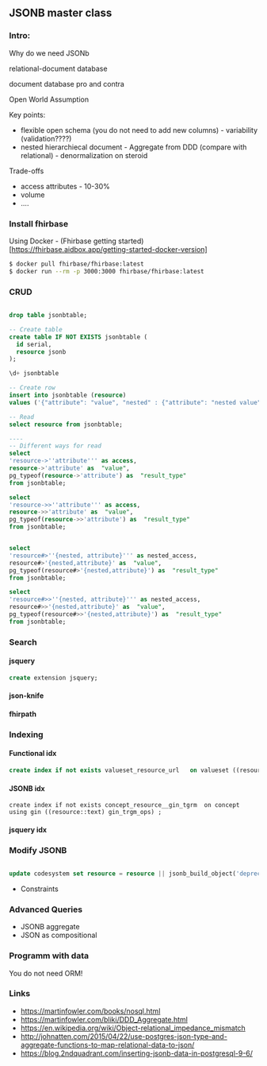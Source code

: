 ## JSONB master class

### Intro:

Why do we need JSONb

relational-document database

document database pro and contra

Open World Assumption

Key points:

* flexible open schema (you do not need to add new columns) - variability (validation????)
* nested hierarchiecal document - Aggregate from DDD (compare with relational) - denormalization on steroid


Trade-offs

* access attributes - 10-30%
* volume
* ....


### Install fhirbase

Using Docker - (Fhirbase getting started)[https://fhirbase.aidbox.app/getting-started-docker-version]

``` sh
$ docker pull fhirbase/fhirbase:latest
$ docker run --rm -p 3000:3000 fhirbase/fhirbase:latest
```

### CRUD

```sql

drop table jsonbtable;

-- Create table
create table IF NOT EXISTS jsonbtable (
  id serial,
  resource jsonb
);

\d+ jsonbtable

-- Create row 
insert into jsonbtable (resource)
values ('{"attribute": "value", "nested" : {"attribute": "nested value"}}');

-- Read
select resource from jsonbtable;

----
-- Different ways for read
select
'resource->''attribute''' as access,
resource->'attribute' as  "value",
pg_typeof(resource->'attribute') as  "result_type"
from jsonbtable;

select
'resource->>''attribute''' as access,
resource->>'attribute' as  "value",
pg_typeof(resource->>'attribute') as  "result_type"
from jsonbtable;


select
'resource#>''{nested, attribute}''' as nested_access,
resource#>'{nested,attribute}' as  "value",
pg_typeof(resource#>'{nested,attribute}') as  "result_type"
from jsonbtable;

select
'resource#>>''{nested, attribute}''' as nested_access,
resource#>>'{nested,attribute}' as  "value",
pg_typeof(resource#>>'{nested,attribute}') as  "result_type"
from jsonbtable;

```


### Search

#### jsquery

```sql
create extension jsquery;
```

#### json-knife

#### fhirpath



### Indexing

#### Functional idx

``` sql
create index if not exists valueset_resource_url   on valueset ((resource#>>'{url}')) ;
```

#### JSONB idx

```
create index if not exists concept_resource__gin_tgrm  on concept using gin ((resource::text) gin_trgm_ops) ;
```

#### jsquery idx


### Modify JSONB

``` sql

update codesystem set resource = resource || jsonb_build_object('deprecated', true) where resource->>'module' = 'fhir-3.3.0';

```

* Constraints

### Advanced Queries


* JSONB aggregate
* JSON as compositional


### Programm with data

You do not need ORM!



### Links

* https://martinfowler.com/books/nosql.html
* https://martinfowler.com/bliki/DDD_Aggregate.html
* https://en.wikipedia.org/wiki/Object-relational_impedance_mismatch
* http://johnatten.com/2015/04/22/use-postgres-json-type-and-aggregate-functions-to-map-relational-data-to-json/
* https://blog.2ndquadrant.com/inserting-jsonb-data-in-postgresql-9-6/

